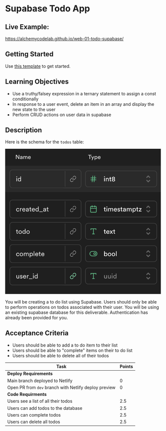 # Supabase Todo App

## Live Example:

https://alchemycodelab.github.io/web-01-todo-supabase/

## Getting Started

Use [this template](https://github.com/alchemycodelab/web-template-supabase) to get started.

## Learning Objectives

-   Use a truthy/falsey expression in a ternary statement to assign a const conditionally
-   In response to a user event, delete an item in an array and display the new state to the user
-   Perform CRUD actions on user data in supabase

## Description

Here is the schema for the `todos` table:

![](./todos-model.png)

You will be creating a to do list using Supabase. Users should only be able to perform operations on todos associated with their user. You will be using an existing supabase database for this deliverable. Authentication has already been provided for you.

## Acceptance Criteria

-   Users should be able to add a to do item to their list
-   Users should be able to "complete" items on their to do list
-   Users should be able to delete all of their todos

| Task                                                  | Points |
| ----------------------------------------------------- | ------ |
| **Deploy Requirements**                               |        |
| Main branch deployed to Netlify                       | 0      |
| Open PR from `dev` branch with Netlify deploy preview | 0      |
| **Code Requirments**                                  |        |
| Users see a list of all their todos                   | 2.5    |
| Users can add todos to the database                   | 2.5    |
| Users can complete todos                              | 2.5    |
| Users can delete all todos                            | 2.5    |
